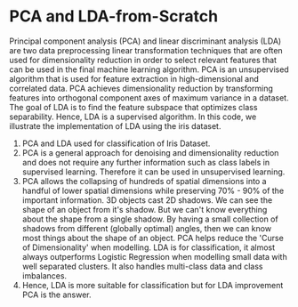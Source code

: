 # PCA and LDA-from-Scratch

Principal component analysis (PCA) and linear discriminant analysis (LDA) are two data preprocessing linear transformation techniques that are often used for dimensionality reduction in order to select relevant features that can be used in the final machine learning algorithm. PCA is an unsupervised algorithm that is used for feature extraction in high-dimensional and correlated data. PCA achieves dimensionality reduction by transforming features into orthogonal component axes of maximum variance in a dataset. The goal of LDA is to find the feature subspace that optimizes class separability. Hence, LDA is a supervised algorithm. In this code, we illustrate the implementation of LDA using the iris dataset.
  1. PCA and LDA used for classification of Iris Dataset.
  2. PCA is a general approach for denoising and dimensionality reduction and does not require any further information such as class labels in supervised learning. Therefore it can be used in unsupervised learning.
  3. PCA allows the collapsing of hundreds of spatial dimensions into a handful of lower spatial dimensions while preserving 70% - 90% of the important information. 3D objects cast 2D shadows. We can see the shape of an object from it's shadow. But we can't know everything about the shape from a single shadow. By having a small collection of shadows from different (globally optimal) angles, then we can know most things about the shape of an object. PCA helps reduce the 'Curse of Dimensionality' when modelling. LDA is for classification, it almost always outperforms Logistic Regression when modelling small data with well separated clusters. It also handles multi-class data and class imbalances.
  4. Hence, LDA is more suitable for classification but for LDA improvement PCA is the answer. 
